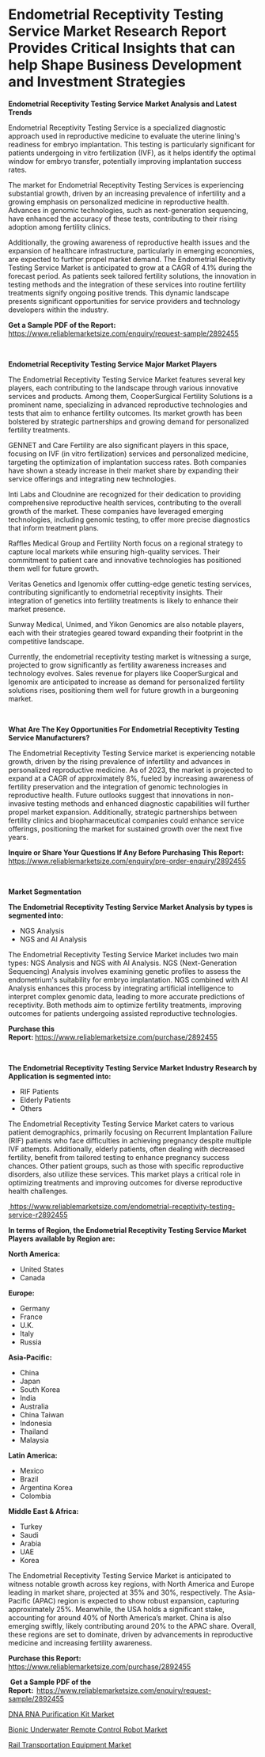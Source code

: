 <p><h1>Endometrial Receptivity Testing Service Market Research Report Provides Critical Insights that can help Shape Business Development and Investment Strategies</h1></p><p><strong>Endometrial Receptivity Testing Service Market Analysis and Latest Trends</strong></p>
<p><p>Endometrial Receptivity Testing Service is a specialized diagnostic approach used in reproductive medicine to evaluate the uterine lining's readiness for embryo implantation. This testing is particularly significant for patients undergoing in vitro fertilization (IVF), as it helps identify the optimal window for embryo transfer, potentially improving implantation success rates.</p><p>The market for Endometrial Receptivity Testing Services is experiencing substantial growth, driven by an increasing prevalence of infertility and a growing emphasis on personalized medicine in reproductive health. Advances in genomic technologies, such as next-generation sequencing, have enhanced the accuracy of these tests, contributing to their rising adoption among fertility clinics.</p><p>Additionally, the growing awareness of reproductive health issues and the expansion of healthcare infrastructure, particularly in emerging economies, are expected to further propel market demand. The Endometrial Receptivity Testing Service Market is anticipated to grow at a CAGR of 4.1% during the forecast period. As patients seek tailored fertility solutions, the innovation in testing methods and the integration of these services into routine fertility treatments signify ongoing positive trends. This dynamic landscape presents significant opportunities for service providers and technology developers within the industry.</p></p>
<p><strong>Get a Sample PDF of the Report:&nbsp;</strong> <a href="https://www.reliablemarketsize.com/enquiry/request-sample/2892455?utm_campaign=1197&utm_medium=2&utm_source=Github&utm_content=ia&utm_term=15032025&utm_id=endometrial-receptivity-testing-service">https://www.reliablemarketsize.com/enquiry/request-sample/2892455</a></p>
<p>&nbsp;</p>
<p><strong>Endometrial Receptivity Testing Service Major Market Players</strong></p>
<p><p>The Endometrial Receptivity Testing Service Market features several key players, each contributing to the landscape through various innovative services and products. Among them, CooperSurgical Fertility Solutions is a prominent name, specializing in advanced reproductive technologies and tests that aim to enhance fertility outcomes. Its market growth has been bolstered by strategic partnerships and growing demand for personalized fertility treatments.</p><p>GENNET and Care Fertility are also significant players in this space, focusing on IVF (in vitro fertilization) services and personalized medicine, targeting the optimization of implantation success rates. Both companies have shown a steady increase in their market share by expanding their service offerings and integrating new technologies. </p><p>Inti Labs and Cloudnine are recognized for their dedication to providing comprehensive reproductive health services, contributing to the overall growth of the market. These companies have leveraged emerging technologies, including genomic testing, to offer more precise diagnostics that inform treatment plans.</p><p>Raffles Medical Group and Fertility North focus on a regional strategy to capture local markets while ensuring high-quality services. Their commitment to patient care and innovative technologies has positioned them well for future growth.</p><p>Veritas Genetics and Igenomix offer cutting-edge genetic testing services, contributing significantly to endometrial receptivity insights. Their integration of genetics into fertility treatments is likely to enhance their market presence.</p><p>Sunway Medical, Unimed, and Yikon Genomics are also notable players, each with their strategies geared toward expanding their footprint in the competitive landscape. </p><p>Currently, the endometrial receptivity testing market is witnessing a surge, projected to grow significantly as fertility awareness increases and technology evolves. Sales revenue for players like CooperSurgical and Igenomix are anticipated to increase as demand for personalized fertility solutions rises, positioning them well for future growth in a burgeoning market.</p></p>
<p>&nbsp;</p>
<p><strong>What Are The Key Opportunities For Endometrial Receptivity Testing Service Manufacturers?</strong></p>
<p><p>The Endometrial Receptivity Testing Service market is experiencing notable growth, driven by the rising prevalence of infertility and advances in personalized reproductive medicine. As of 2023, the market is projected to expand at a CAGR of approximately 8%, fueled by increasing awareness of fertility preservation and the integration of genomic technologies in reproductive health. Future outlooks suggest that innovations in non-invasive testing methods and enhanced diagnostic capabilities will further propel market expansion. Additionally, strategic partnerships between fertility clinics and biopharmaceutical companies could enhance service offerings, positioning the market for sustained growth over the next five years.</p></p>
<p><strong>Inquire or Share Your Questions If Any Before Purchasing This Report:</strong> <a href="https://www.reliablemarketsize.com/enquiry/pre-order-enquiry/2892455?utm_campaign=1197&utm_medium=2&utm_source=Github&utm_content=ia&utm_term=15032025&utm_id=endometrial-receptivity-testing-service">https://www.reliablemarketsize.com/enquiry/pre-order-enquiry/2892455</a></p>
<p>&nbsp;</p>
<p><strong>Market Segmentation</strong></p>
<p><strong>The Endometrial Receptivity Testing Service Market Analysis by types is segmented into:</strong></p>
<p><ul><li>NGS Analysis</li><li>NGS and AI Analysis</li></ul></p>
<p><p>The Endometrial Receptivity Testing Service Market includes two main types: NGS Analysis and NGS with AI Analysis. NGS (Next-Generation Sequencing) Analysis involves examining genetic profiles to assess the endometrium's suitability for embryo implantation. NGS combined with AI Analysis enhances this process by integrating artificial intelligence to interpret complex genomic data, leading to more accurate predictions of receptivity. Both methods aim to optimize fertility treatments, improving outcomes for patients undergoing assisted reproductive technologies.</p></p>
<p><strong>Purchase this Report:&nbsp;</strong><a href="https://www.reliablemarketsize.com/purchase/2892455?utm_campaign=1197&utm_medium=2&utm_source=Github&utm_content=ia&utm_term=15032025&utm_id=endometrial-receptivity-testing-service">https://www.reliablemarketsize.com/purchase/2892455</a></p>
<p>&nbsp;</p>
<p><strong>The Endometrial Receptivity Testing Service Market Industry Research by Application is segmented into:</strong></p>
<p><ul><li>RIF Patients</li><li>Elderly Patients</li><li>Others</li></ul></p>
<p><p>The Endometrial Receptivity Testing Service Market caters to various patient demographics, primarily focusing on Recurrent Implantation Failure (RIF) patients who face difficulties in achieving pregnancy despite multiple IVF attempts. Additionally, elderly patients, often dealing with decreased fertility, benefit from tailored testing to enhance pregnancy success chances. Other patient groups, such as those with specific reproductive disorders, also utilize these services. This market plays a critical role in optimizing treatments and improving outcomes for diverse reproductive health challenges.</p></p>
<p><a href="https://www.reliablemarketsize.com/endometrial-receptivity-testing-service-r2892455?utm_campaign=1197&utm_medium=2&utm_source=Github&utm_content=ia&utm_term=15032025&utm_id=endometrial-receptivity-testing-service">&nbsp;https://www.reliablemarketsize.com/endometrial-receptivity-testing-service-r2892455</a></p>
<p><strong>In terms of Region, the Endometrial Receptivity Testing Service Market Players available by Region are:</strong></p>
<p>
    <p> <strong> North America: </strong>
        <ul>
            <li>United States</li>
            <li>Canada</li>
        </ul>
        </p> 
    <p> <strong> Europe: </strong>
        <ul>
            <li>Germany</li>
            <li>France</li>
            <li>U.K.</li>
            <li>Italy</li>
            <li>Russia</li>
        </ul>
        </p> 
    <p> <strong> Asia-Pacific: </strong>
        <ul>
            <li>China</li>
            <li>Japan</li>
            <li>South Korea</li>
            <li>India</li>
            <li>Australia</li>
            <li>China Taiwan</li>
            <li>Indonesia</li>
            <li>Thailand</li>
            <li>Malaysia</li>
        </ul>
        </p> 
    <p> <strong> Latin America: </strong>
        <ul>
            <li>Mexico</li>
            <li>Brazil</li>
            <li>Argentina Korea</li>
            <li>Colombia</li>
        </ul>
        </p> 
    <p> <strong> Middle East & Africa: </strong>
        <ul>
            <li>Turkey</li>
            <li>Saudi</li>
            <li>Arabia</li>
            <li>UAE</li>
            <li>Korea</li>
        </ul>
    </p>
    </p>
<p><p>The Endometrial Receptivity Testing Service Market is anticipated to witness notable growth across key regions, with North America and Europe leading in market share, projected at 35% and 30%, respectively. The Asia-Pacific (APAC) region is expected to show robust expansion, capturing approximately 25%. Meanwhile, the USA holds a significant stake, accounting for around 40% of North America’s market. China is also emerging swiftly, likely contributing around 20% to the APAC share. Overall, these regions are set to dominate, driven by advancements in reproductive medicine and increasing fertility awareness.</p></p>
<p><strong>Purchase this Report: </strong><a href="https://www.reliablemarketsize.com/purchase/2892455?utm_campaign=1197&utm_medium=2&utm_source=Github&utm_content=ia&utm_term=15032025&utm_id=endometrial-receptivity-testing-service">https://www.reliablemarketsize.com/purchase/2892455</a></p>
<p>&nbsp;<strong>Get a Sample PDF of the Report:&nbsp;&nbsp;</strong><a href="https://www.reliablemarketsize.com/enquiry/request-sample/2892455?utm_campaign=1197&utm_medium=2&utm_source=Github&utm_content=ia&utm_term=15032025&utm_id=endometrial-receptivity-testing-service">https://www.reliablemarketsize.com/enquiry/request-sample/2892455</a></p>
<p><strong></strong></p>
<p><p><a href="https://github.com/tandyorandby/Market-Research-Report-List-1/blob/main/dna-rna-purification-kit-market.md?utm_campaign=1197&utm_medium=2&utm_source=Github&utm_content=ia&utm_term=15032025&utm_id=endometrial-receptivity-testing-service">DNA RNA Purification Kit Market</a></p><p><a href="https://github.com/parthplagaf6/Market-Research-Report-List-1/blob/main/bionic-underwater-remote-control-robot-market.md?utm_campaign=1197&utm_medium=2&utm_source=Github&utm_content=ia&utm_term=15032025&utm_id=endometrial-receptivity-testing-service">Bionic Underwater Remote Control Robot Market</a></p><p><a href="https://github.com/prosalinda88/Market-Research-Report-List-7/blob/main/rail-transportation-equipment-market.md?utm_campaign=1197&utm_medium=2&utm_source=Github&utm_content=ia&utm_term=15032025&utm_id=endometrial-receptivity-testing-service">Rail Transportation Equipment Market</a></p></p>